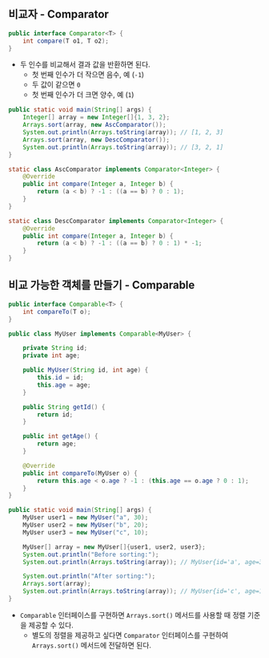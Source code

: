 ## 비교자 - Comparator
```java
public interface Comparator<T> {
    int compare(T o1, T o2);
}
```
- 두 인수를 비교해서 결과 값을 반환하면 된다.
  - 첫 번째 인수가 더 작으면 음수, 예 (`-1`)
  - 두 값이 같으면 `0`
  - 첫 번째 인수가 더 크면 양수, 예 (`1`)

```java
public static void main(String[] args) {
    Integer[] array = new Integer[]{1, 3, 2};
    Arrays.sort(array, new AscComparator());
    System.out.println(Arrays.toString(array)); // [1, 2, 3]
    Arrays.sort(array, new DescComparator());
    System.out.println(Arrays.toString(array)); // [3, 2, 1]
}

static class AscComparator implements Comparator<Integer> {
    @Override
    public int compare(Integer a, Integer b) {
        return (a < b) ? -1 : ((a == b) ? 0 : 1);
    }
}

static class DescComparator implements Comparator<Integer> {
    @Override
    public int compare(Integer a, Integer b) {
        return (a < b) ? -1 : ((a == b) ? 0 : 1) * -1;
    }
}
```

## 비교 가능한 객체를 만들기 - Comparable
```java
public interface Comparable<T> {
    int compareTo(T o);
}
```

```java
public class MyUser implements Comparable<MyUser> {

    private String id;
    private int age;

    public MyUser(String id, int age) {
        this.id = id;
        this.age = age;
    }

    public String getId() {
        return id;
    }

    public int getAge() {
        return age;
    }

    @Override
    public int compareTo(MyUser o) {
        return this.age < o.age ? -1 : (this.age == o.age ? 0 : 1);
    }
}
```

```java
public static void main(String[] args) {
    MyUser user1 = new MyUser("a", 30);
    MyUser user2 = new MyUser("b", 20);
    MyUser user3 = new MyUser("c", 10);

    MyUser[] array = new MyUser[]{user1, user2, user3};
    System.out.println("Before sorting:");
    System.out.println(Arrays.toString(array)); // MyUser{id='a', age=30}, MyUser{id='b', age=20}, MyUser{id='c', age=10}

    System.out.println("After sorting:");
    Arrays.sort(array);
    System.out.println(Arrays.toString(array)); // MyUser{id='c', age=10}, MyUser{id='b', age=20}, MyUser{id='a', age=30} => sorted by age
}
```
- `Comparable` 인터페이스를 구현하면 `Arrays.sort()` 메서드를 사용할 때 정렬 기준을 제공할 수 있다.
  - 별도의 정렬을 제공하고 싶다면 `Comparator` 인터페이스를 구현하여 `Arrays.sort()` 메서드에 전달하면 된다. 